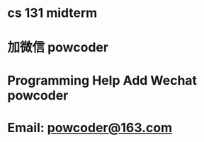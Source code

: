 # cs 131 midterm
# 加微信 powcoder

# Programming Help Add Wechat powcoder

# Email: powcoder@163.com

